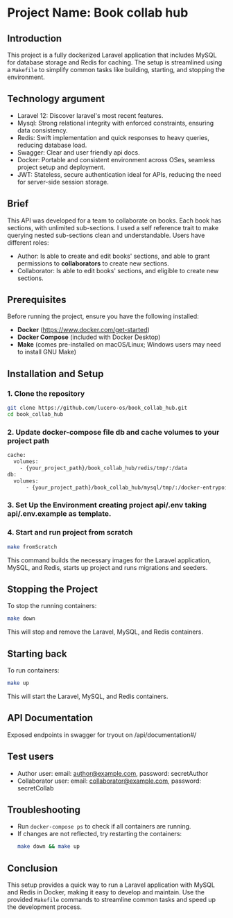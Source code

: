 # Project Name: Book collab hub

## Introduction
This project is a fully dockerized Laravel application that includes MySQL for database storage and Redis for caching. 
The setup is streamlined using a `Makefile` to simplify common tasks like building, starting, and stopping the environment.

## Technology argument
* Laravel 12: Discover laravel's most recent features.
* Mysql: Strong relational integrity with enforced constraints, ensuring data consistency.
* Redis: Swift implementation and quick responses to heavy queries, reducing database load.
* Swagger: Clear and user friendly api docs.
* Docker: Portable and consistent environment across OSes, seamless project setup and deployment.
* JWT: Stateless, secure authentication ideal for APIs, reducing the need for server-side session storage.

## Brief
This API was developed for a team to collaborate on books. Each book has sections, with unlimited sub-sections.
I used a self reference trait to make querying nested sub-sections clean and understandable. 
Users have different roles:
* Author: Is able to create and edit books' sections, and able to grant permissions to **collaborators** to create new sections.
* Collaborator: Is able to edit books' sections, and eligible to create new sections.

## Prerequisites
Before running the project, ensure you have the following installed:
- **Docker** (https://www.docker.com/get-started)
- **Docker Compose** (included with Docker Desktop)
- **Make** (comes pre-installed on macOS/Linux; Windows users may need to install GNU Make)

## Installation and Setup

### 1. Clone the repository
```bash
git clone https://github.com/lucero-os/book_collab_hub.git
cd book_collab_hub
```

### 2. Update docker-compose file db and cache volumes to your project path
```bash
cache:
  volumes: 
    - {your_project_path}/book_collab_hub/redis/tmp/:/data
db:
  volumes:
      - {your_project_path}/book_collab_hub/mysql/tmp/:/docker-entrypoint-initdb.d
```

### 3. Set Up the Environment creating project api/.env taking api/.env.example as template.

### 4. Start and run project from scratch
```bash
make fromScratch
```
This command builds the necessary images for the Laravel application, MySQL, and Redis, starts up project and runs migrations and seeders.

## Stopping the Project
To stop the running containers:
```bash
make down
```
This will stop and remove the Laravel, MySQL, and Redis containers.

## Starting back
To run containers:
```bash
make up
```
This will start the Laravel, MySQL, and Redis containers.

## API Documentation
Exposed endpoints in swagger for tryout on /api/documentation#/

## Test users
* Author user: email: author@example.com, password: secretAuthor
* Collaborator user: email: collaborator@example.com, password: secretCollab

## Troubleshooting
- Run `docker-compose ps` to check if all containers are running.
- If changes are not reflected, try restarting the containers:
  ```bash
  make down && make up
  ```

## Conclusion
This setup provides a quick way to run a Laravel application with MySQL and Redis in Docker, making it easy to develop and maintain. 
Use the provided `Makefile` commands to streamline common tasks and speed up the development process.
